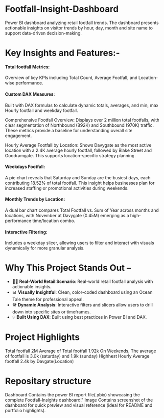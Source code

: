 # Footfall-Insight-Dashboard
Power BI dashboard analyzing retail footfall trends. The dashboard presents actionable insights on visitor trends by hour, day, month and site name to support data-driven decision-making. 
# Key Insights and Features:-
#### Total footfall Metrics:  
Overview of key KPIs including Total Count, Average Footfall, and Location-wise performance. 

#### Custom DAX Measures:  
Built with DAX formulas to calculate dynamic totals, averages, and min, max Hourly footfall and weekday footfall. 

Comprehensive Footfall Overview: Displays over 2 million total footfalls, with clear segmentation of Northbound (892K) and Southbound (970K) traffic. These metrics provide a baseline for understanding overall site engagement. 

Hourly Average Footfall by Location: Shows Davygate as the most active location with a 2.4K average hourly footfall, followed by Blake Street and Goodramgate. This supports location-specific strategy planning. 

#### Weekdays Footfall:
A pie chart reveals that Saturday and Sunday are the busiest days, each contributing 18.52% of total footfall. This insight helps businesses plan for increased staffing or promotional activities during weekends. 

#### Monthly Trends by Location: 
A dual bar chart compares Total Footfall vs. Sum of Year across months and locations, with November at Davygate (0.45M) emerging as a high-performance time/location combo. 

#### Interactive Filtering: 
Includes a weekday slicer, allowing users to filter and interact with visuals dynamically for more granular analysis. 

# Why This Project Stands Out – 

- 🧍‍♂️ **Real-World Retail Scenario**: Real-world retail footfall analysis with actionable insights.  
- 📊 **Visually Insightful**: Clean, color-coded dashboard using an Ocean Tale theme for professional appeal.  
- 🛠️ **Dynamic Analysis**: Interactive filters and slicers allow users to drill down into specific sites or timeframes.  
- 💡 **Built Using DAX**: Built using best practices in Power BI and DAX.

# Project Highlights
Total footfall 2M
Average of Total footfall 1.92k
On Weekends, The average of footfall is 3.0k (saturday) and 1.9k (sunday) 
Highhest Hourly Average footfall 2.4k by Davgate(Location)

 # Repositary structure 
 Dashboard Contains the power BI report file(.pbix) showcasing the complete Footfall-Insights dashboard." 
 Image Contains screenshot of the dashboard for quick preview and visual reference (ideal for README and portfolio highlights).
 

 
